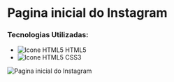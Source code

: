 # Pagina inicial do Instagram

### Tecnologias Utilizadas:
 - ![Icone HTML5](https://i.imgur.com/5ZQ7QHh.png) HTML5 
 - ![Icone HTML5](https://i.imgur.com/mPHYtdO.png) CSS3



![Pagina inicial do Instagram](https://i.imgur.com/FN4mfW2.png)
